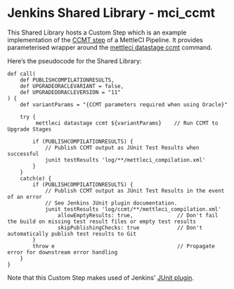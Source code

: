 # Jenkins Shared Library - mci_ccmt

This Shared Library hosts a Custom Step which is an example implementation of the [CCMT step](https://datamigrators.atlassian.net/wiki/spaces/MCIDOC/pages/2178875414/MettleCI+Example+Pipeline+for+Upgrades#CCMT-Upgrade-of-Target) of a MettleCI Pipeline. It provides parameterised wrapper around the [mettleci datastage ccmt](#) command.

Here’s the pseudocode for the Shared Library:

```
def call(
    def PUBLISHCOMPILATIONRESULTS,
    def UPGRADEORACLEVARIANT = false,
    def UPGRADEDORACLEVERSION = "11"
) {
    def variantParams = "{CCMT parameters required when using Oracle}"

    try {
         mettleci datastage ccmt ${variantParams}    // Run CCMT to Upgrade Stages

        if (PUBLISHCOMPILATIONRESULTS) {
            // Publish CCMT output as JUnit Test Results when successful
            junit testResults 'log/**/mettleci_compilation.xml'
        }
    }
    catch(e) {
        if (PUBLISHCOMPILATIONRESULTS) {
            // Publish CCMT output as JUnit Test Results in the event of an error
            // See Jenkins JUnit plugin documentation.
            junit testResults 'log/ccmt/**/mettleci_compilation.xml'
                allowEmptyResults: true,              // Don't fail the build on missing test result files or empty test results
                skipPublishingChecks: true            // Don't automatically publish test results to Git
        }
        throw e                                       // Propagate error for downstream error handling
    }
}
```

Note that this Custom Step makes used of Jenkins' [JUnit plugin](https://www.jenkins.io/doc/pipeline/steps/junit/).